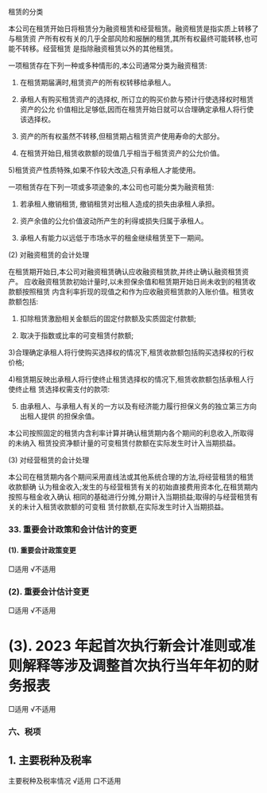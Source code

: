 租赁的分类

本公司在租赁开始日将租赁分为融资租赁和经营租赁。融资租赁是指实质上转移了与租赁资 产所有权有关的几乎全部风险和报酬的租赁,其所有权最终可能转移,也可能不转移。经营租赁 是指除融资租赁以外的其他租赁。

一项租赁存在下列一种或多种情形的,本公司通常分类为融资租赁:

1) 在租赁期届满时,租赁资产的所有权转移给承租人。

2) 承租人有购买租赁资产的选择权, 所订立的购买价款与预计行使选择权时租赁资产的公允 价值相比足够低,因而在租赁开始日就可以合理确定承租人将行使该选择权。

3) 资产的所有权虽然不转移,但租赁期占租赁资产使用寿命的大部分。

4) 在租赁开始日,租赁收款额的现值几乎相当于租赁资产的公允价值。

5)租赁资产性质特殊,如果不作较大改造,只有承租人才能使用。

一项租赁存在下列一项或多项迹象的,本公司也可能分类为融资租赁:

1) 若承租人撤销租赁, 撤销租赁对出租人造成的损失由承租人承担。

2) 资产余值的公允价值波动所产生的利得或损失归属于承租人。

3) 承租人有能力以远低于市场水平的租金继续租赁至下一期间。

(2) 对融资租赁的会计处理

在租赁期开始日,本公司对融资租赁确认应收融资租赁款,并终止确认融资租赁资产。 应收融资租赁款初始计量时,以未担保余值和租赁期开始日尚未收到的租赁收款额按照租赁 内含利率折现的现值之和作为应收融资租赁款的入账价值。租赁收款额包括:

1) 扣除租赁激励相关金额后的固定付款额及实质固定付款额;

2) 取决于指数或比率的可变租赁付款额;

3)合理确定承租人将行使购买选择权的情况下,租赁收款额包括购买选择权的行权价格;

4)租赁期反映出承租人将行使终止租赁选择权的情况下,租赁收款额包括承租人行使终止租 赁选择权需支付的款项:

5) 由承租人、与承租人有关的一方以及有经济能力履行担保义务的独立第三方向出租人提供 的担保余值。

本公司按照固定的租赁内含利率计算并确认租赁期内各个期间的利息收入,所取得的未纳入 租赁投资净额计量的可变租赁付款额在实际发生时计入当期损益。

(3) 对经营租赁的会计处理

本公司在租赁期内各个期间采用直线法或其他系统合理的方法,将经营租赁的租赁收款额确 认为租金收入;发生的与经营租赁有关的初始直接费用资本化,在租赁期内按照与租金收入确认 相同的基础进行分摊,分期计入当期损益;取得的与经营租赁有关的未计入租赁收款额的可变租 赁付款额,在实际发生时计入当期损益。

### 33. 重要会计政策和会计估计的变更

#### (1). 重要会计政策变更

□适用 √不适用

### (2). 重要会计估计变更

□适用 √不适用

# (3). 2023 年起首次执行新会计准则或准则解释等涉及调整首次执行当年年初的财务报表

□适用 √不适用

### 六、税项

## 1. 主要税种及税率

主要税种及税率情况 √适用 口不适用